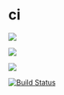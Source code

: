 # ci

![](http://i.imgur.com/oKo7kkf.png)

![](http://i.imgur.com/QXXKArr.png)

![](http://i.imgur.com/FFPNx4q.png)

[![Build Status](https://travis-ci.org/kenduigraha/Continous-Integration.svg?branch=master)](https://travis-ci.org/kenduigraha/Continous-Integration)
